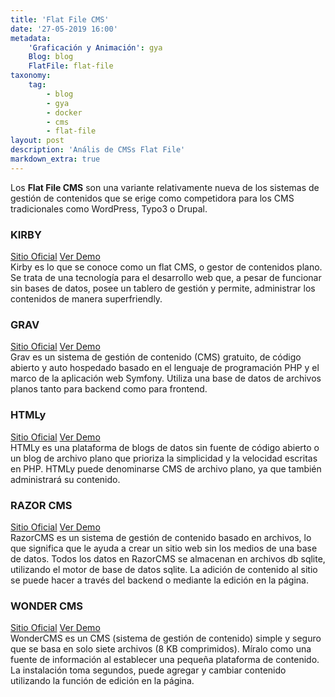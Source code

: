 ```yaml
---
title: 'Flat File CMS'
date: '27-05-2019 16:00'
metadata:
    'Graficación y Animación': gya
    Blog: blog
    FlatFile: flat-file
taxonomy:
    tag:
        - blog
        - gya
        - docker
        - cms
        - flat-file
layout: post
description: 'Anális de CMSs Flat File'
markdown_extra: true
---
```


Los **Flat File CMS** son una variante relativamente nueva de los sistemas de gestión de contenidos que se erige como competidora para los CMS tradicionales como WordPress, Typo3 o Drupal.

### KIRBY ###
[Sitio Oficial](https://getkirby.com)  [Ver Demo](https://ffcms.alexkbza.com/) <br>
Kirby es lo que se conoce como un flat CMS, o gestor de contenidos plano. Se trata de una tecnología para el desarrollo web que, a pesar de funcionar sin bases de datos, posee un tablero de gestión y permite, administrar los contenidos de manera superfriendly.

### GRAV ###
[Sitio Oficial](https://getgrav.org)  [Ver Demo](https://ffcms.alexkbza.com/) <br>
Grav es un sistema de gestión de contenido (CMS) gratuito, de código abierto y auto hospedado basado en el lenguaje de programación PHP y el marco de la aplicación web Symfony. Utiliza una base de datos de archivos planos tanto para backend como para frontend.

### HTMLy ###
[Sitio Oficial](https://www.htmly.com)  [Ver Demo](https://ffcms.alexkbza.com/) <br>
HTMLy es una plataforma de blogs de datos sin fuente de código abierto o un blog de archivo plano que prioriza la simplicidad y la velocidad escritas en PHP. HTMLy puede denominarse CMS de archivo plano, ya que también administrará su contenido.

### RAZOR CMS ###
[Sitio Oficial](https://www.razorcms.co.uk)  [Ver Demo](https://ffcms.alexkbza.com/) <br>
RazorCMS es un sistema de gestión de contenido basado en archivos, lo que significa que le ayuda a crear un sitio web sin los medios de una base de datos. Todos los datos en RazorCMS se almacenan en archivos db sqlite, utilizando el motor de base de datos sqlite. La adición de contenido al sitio se puede hacer a través del backend o mediante la edición en la página.

### WONDER CMS ###
[Sitio Oficial](https://www.wondercms.com)  [Ver Demo](https://ffcms.alexkbza.com/) <br>
 WonderCMS es un CMS (sistema de gestión de contenido) simple y seguro que se basa en solo siete archivos (8 KB comprimidos). Míralo como una fuente de información al establecer una pequeña plataforma de contenido. La instalación toma segundos, puede agregar y cambiar contenido utilizando la función de edición en la página.